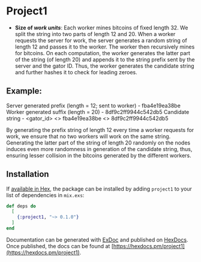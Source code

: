 # Project1

* **Size of *work units***: Each worker mines bitcoins of fixed length 32. We split the string into 
two parts of length 12 and 20. When a worker requests the server for work, the 
server generates a random string of length 12 and passes it to the worker. The 
worker then recursively mines for bitcoins. On each computation, the worker 
generates the latter part of the string (of length 20) and appends it to the 
string prefix sent by the server and the gator ID. Thus, the worker generates 
the candidate string and further hashes it to check for leading zeroes.

## Example:
Server generated prefix (length = 12; sent to worker) - fba4e19ea38be
Worker generated suffix (length = 20) - 8df9c2ff9944c542db5
Candidate string - <gator_id> <> fba4e19ea38be <> 8df9c2ff9944c542db5

By generating the prefix string of length 12 every time a worker requests for 
work, we ensure that no two workers will work on the same string. Generating 
the latter part of the string of length 20 randomly on the nodes induces even 
more randomness in generation of the candidate string, thus, ensuring lesser 
collision in the bitcoins generated by the different workers.

## Installation

If [available in Hex](https://hex.pm/docs/publish), the package can be installed
by adding `project1` to your list of dependencies in `mix.exs`:

```elixir
def deps do
  [
    {:project1, "~> 0.1.0"}
  ]
end
```

Documentation can be generated with [ExDoc](https://github.com/elixir-lang/ex_doc)
and published on [HexDocs](https://hexdocs.pm). Once published, the docs can
be found at [https://hexdocs.pm/project1](https://hexdocs.pm/project1).

